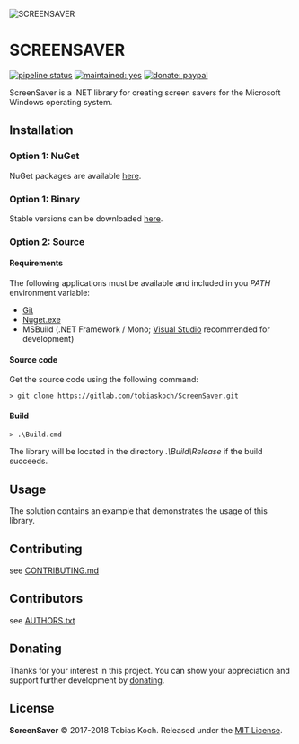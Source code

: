 ![SCREENSAVER](https://gitlab.com/tobiaskoch/ScreenSaver/raw/master/Media/ScreenSaver-256.png)

# SCREENSAVER

[![pipeline status](https://gitlab.com/tobiaskoch/ScreenSaver/badges/master/pipeline.svg)](https://gitlab.com/tobiaskoch/ScreenSaver/commits/master)
[![maintained: yes](https://tobiaskoch.gitlab.io/badges/maintained-yes.svg)](https://gitlab.com/tobiaskoch/ScreenSaver/commits/master)
[![donate: paypal](https://tobiaskoch.gitlab.io/badges/donate-paypal.svg)](https://www.tk-software.de/donate)

ScreenSaver is a .NET library for creating screen savers for the Microsoft Windows operating system.

## Installation

### Option 1: NuGet
NuGet packages are available [here](https://www.nuget.org/packages/ScreenSaver/).

### Option 1: Binary
Stable versions can be downloaded [here](https://gitlab.com/tobiaskoch/ScreenSaver/pipelines?scope=tags).

### Option 2: Source
#### Requirements
The following applications must be available and included in you *PATH* environment variable:

* [Git](https://git-scm.com/)
* [Nuget.exe](https://www.nuget.org/)
* MSBuild (.NET Framework / Mono; [Visual Studio](https://www.visualstudio.com) recommended for development)

#### Source code
Get the source code using the following command:

    > git clone https://gitlab.com/tobiaskoch/ScreenSaver.git

#### Build
    > .\Build.cmd

The library will be located in the directory *.\Build\Release* if the build succeeds.

## Usage
The solution contains an example that demonstrates the usage of this library.

## Contributing
see [CONTRIBUTING.md](https://gitlab.com/tobiaskoch/ScreenSaver/blob/master/CONTRIBUTING.md)

## Contributors
see [AUTHORS.txt](https://gitlab.com/tobiaskoch/ScreenSaver/blob/master/AUTHORS.txt)

## Donating
Thanks for your interest in this project. You can show your appreciation and support further development by [donating](https://www.tk-software.de/donate).

## License
**ScreenSaver** © 2017-2018  Tobias Koch. Released under the [MIT License](https://gitlab.com/tobiaskoch/ScreenSaver/blob/master/LICENSE.md).